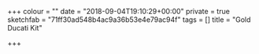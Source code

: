 +++
colour = ""
date = "2018-09-04T19:10:29+00:00"
private = true
sketchfab = "71ff30ad548b4ac9a36b53e4e79ac94f"
tags = []
title = "Gold Ducati Kit"

+++
